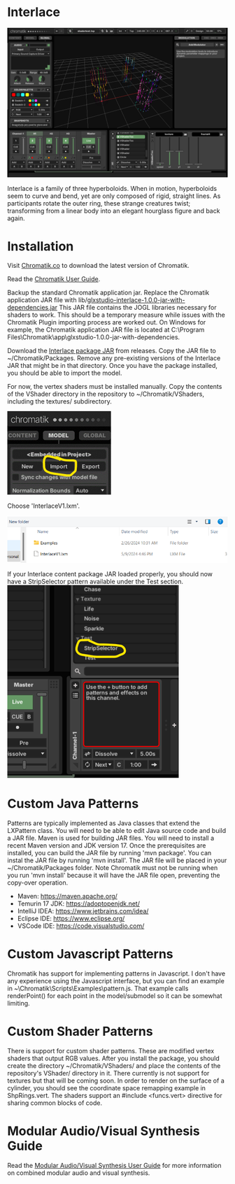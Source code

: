 Interlace
========

![Interlace](/assets/InterlaceChromatik.png)

Interlace is a family of three hyperboloids. When in motion, hyperboloids seem to curve and bend, yet are only composed of rigid, straight lines. As participants rotate the outer ring, these strange creatures twist; transforming from a linear body into an elegant hourglass figure and back again.

Installation
=============

Visit [Chromatik.co](https://chromatik.co) to download the latest version of Chromatik.

Read the [Chromatik User Guide](https://chromatik.co/guide).

Backup the standard Chromatik application jar.  Replace the Chromatik application JAR file with lib/[glxstudio-interlace-1.0.0-jar-with-dependencies.jar](lib%2Fglxstudio-interlace-1.0.0-jar-with-dependencies.jar)
This JAR file contains the JOGL libraries necessary for shaders to work.  This should be a temporary measure while issues with the Chromatik Plugin importing process are worked out.
On Windows for example, the Chromatik application JAR file is located at C:\Program Files\Chromatik\app\glxstudio-1.0.0-jar-with-dependencies.

Download the [Interlace package JAR](https://github.com/lookinguparts/Interlace/releases) from releases.  Copy the JAR
file to ~/Chromatik/Packages.  Remove any pre-existing versions of the Interlace JAR that might be in that directory.  Once you have the package installed, you should be able to import the model.

For now, the vertex shaders must be installed manually. Copy the contents of the VShader directory in the repository
to ~/Chromatik/VShaders, including the textures/ subdirectory.

![Import](/assets/modelimport.gif)

Choose 'InterlaceV1.lxm'.

![Import2](/assets/modelimport2.png)

If your Interlace content package JAR loaded properly, you should now have a
StripSelector pattern available under the Test section.
![StripSelector](/assets/stripselector.png)

Custom Java Patterns
====================
Patterns are typically implemented as Java classes that extend the LXPattern class.
You will need to be able to edit Java source code and build a JAR file.  Maven is used
for building JAR files.  You will need to install a recent Maven version and JDK version 17.
Once the prerequisites are installed, you can build the JAR file by running 'mvn package'.
You can instal the JAR file by running 'mvn install'.  The JAR file will be placed in your
~/Chromatik/Packages folder.  Note Chromatik must not be running when you run 'mvn install' 
because it will have the JAR file open, preventing the copy-over operation.

* Maven: https://maven.apache.org/
* Temurin 17 JDK: https://adoptopenjdk.net/
* IntelliJ IDEA: https://www.jetbrains.com/idea/
* Eclipse IDE: https://www.eclipse.org/
* VSCode IDE: https://code.visualstudio.com/

Custom Javascript Patterns
==========================
Chromatik has support for implementing patterns in Javascript.  I don't have any experience
using the Javascript interface, but you can find an example in ~\Chromatik\Scripts\Examples\pattern.js.
That example calls renderPoint() for each point in the model/submodel so it can be somewhat limiting.


Custom Shader Patterns
======================
There is support for custom shader patterns.  These are modified vertex shaders that output RGB values.
After you install the package, you should create the directory ~/Chromatik/VShaders/ and place the contents of the repository's VShader/ directory in it.  There currently is not
support for textures but that will be coming soon.  In order to render on the surface of a cylinder, you should
see the coordinate space remapping example in ShpRings.vert.  The shaders support an #include <funcs.vert> directive for sharing
common blocks of code.


Modular Audio/Visual Synthesis Guide
====================================
Read the [Modular Audio/Visual Synthesis User Guide](ModularAudio.md) for more information on combined modular audio and visual synthesis.

